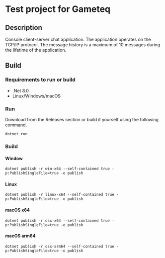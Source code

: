 # Test project for Gameteq

## Description

Console client-server chat application. The application operates on the TCP/IP protocol. The message history is a maximum of 10 messages during the lifetime of the application.

## Build

### Requirements to run or build 

 - .Net 8.0
 - Linux/Windows/macOS

### Run

Download from the Releases section or build it yourself using the following command.

```
dotnet run
```

### Build

#### Window

```
dotnet publish -r win-x64 --self-contained true -p:PublishSingleFile=true -o publish
```

#### Linux

```
dotnet publish -r linux-x64 --self-contained true -p:PublishSingleFile=true -o publish
```

#### macOS x64

```
dotnet publish -r osx-x64 --self-contained true -p:PublishSingleFile=true -o publish
```

#### macOS arm64
```
dotnet publish -r osx-arm64 --self-contained true -p:PublishSingleFile=true -o publish
```
